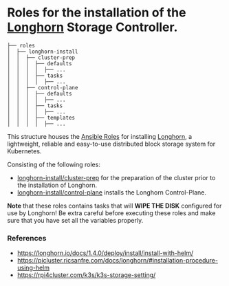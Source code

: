 # Roles for the installation of the [Longhorn](https://longhorn.io/) Storage Controller.

```
├── roles
│  ├── longhorn-install
│  │  ├── cluster-prep
│  │  │  ├── defaults
│  │  │  │  ├── ...
│  │  │  ├── tasks 
│  │  │  │  ├── ...
│  │  ├── control-plane
│  │  │  ├── defaults
│  │  │  │  ├── ...
│  │  │  ├── tasks 
│  │  │  │  ├── ...
│  │  │  ├── templates
│  │  │  │  ├── ...
```

This structure houses the [Ansible Roles](https://docs.ansible.com/ansible/latest/playbook_guide/playbooks_reuse_roles.html#roles) for installing [Longhorn](https://github.com/longhorn/longhorn), a lightweight, reliable and easy-to-use distributed block storage system for Kubernetes.

Consisting of the following roles:

- [longhorn-install/cluster-prep](./cluster-prep/README.md) for the preparation of the cluster prior to the installation of Longhorn.
- [longhorn-install/control-plane](./control-plane/README.md) installs the Longhorn Control-Plane. 

**Note** that these roles contains tasks that will **WIPE THE DISK** configured for use by Longhorn! Be extra careful before executing these roles and make sure that you have set all the variables properly.

### References

- https://longhorn.io/docs/1.4.0/deploy/install/install-with-helm/
- https://picluster.ricsanfre.com/docs/longhorn/#installation-procedure-using-helm
- https://rpi4cluster.com/k3s/k3s-storage-setting/